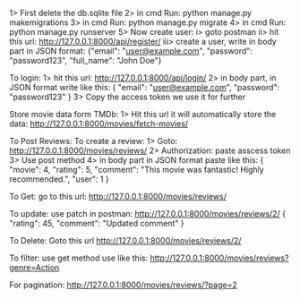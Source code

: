 1> First delete the db.sqlite file
2> in cmd Run: python manage.py makemigrations
3> in cmd Run: python manage.py migrate
4> in cmd Run: python manage.py runserver
5> Now create user:
 i> goto postman 
 ii> hit this url: http://127.0.0.1:8000/api/register/
 iii> create a user, write in body part in JSON format: {"email": "user@example.com", "password": "password123", "full_name": "John Doe"}


To login:
1> hit this url: http://127.0.0.1:8000/api/login/
2> in body part, in JSON format write like this:
{
    "email": "user@example.com",
    "password": "password123"
}
3> Copy the access token we use it for further  




Store movie data form TMDb:
1> Hit this url it will automatically store the data: http://127.0.0.1:8000/movies/fetch-movies/



To Post Reviews:
To create a review: 
1> Goto: http://127.0.0.1:8000/movies/reviews/
2> Authorization: paste asscess token
3> Use post method
4> in body part in JSON format paste like this:
{
    "movie": 4,
    "rating": 5,
    "comment": "This movie was fantastic! Highly recommended.",
    "user": 1
}



To Get:
go to this url:
http://127.0.0.1:8000/movies/reviews/




To update:
use patch in postman:
http://127.0.0.1:8000/movies/reviews/2/
{
    "rating": 45,
    "comment": "Updated comment"
}


To Delete:
Goto this url
http://127.0.0.1:8000/movies/reviews/2/


To filter:
use get method
use like this:
http://127.0.0.1:8000/movies/reviews?genre=Action



For pagination:
http://127.0.0.1:8000/movies/reviews/?page=2






